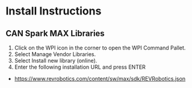 # Install Instructions

## CAN Spark MAX Libraries

1) Click on the WPI icon in the corner to open the WPI Command Pallet.
2) Select Manage Vendor Libraries.
3) Select Install new library (online).
4) Enter the following installation URL and press ENTER
- https://www.revrobotics.com/content/sw/max/sdk/REVRobotics.json

